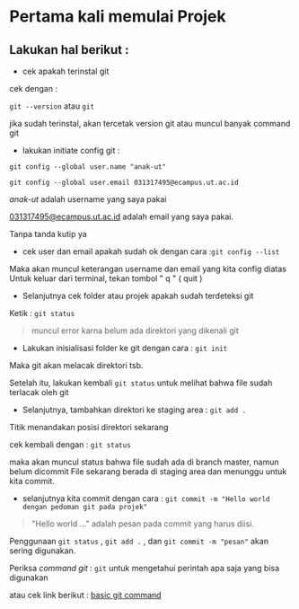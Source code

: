 # Pertama kali memulai Projek

## Lakukan hal berikut &colon;

- cek apakah terinstal git

cek dengan :

`git --version` atau `git`

jika sudah terinstal, akan tercetak version git atau muncul banyak command git

- lakukan initiate config git :

`git config --global user.name "anak-ut"`

`git config --global user.email 031317495@ecampus.ut.ac.id`

*anak-ut* adalah username yang saya pakai

<031317495@ecampus.ut.ac.id> adalah email yang saya pakai.

Tanpa tanda kutip ya

- cek user dan email apakah sudah ok dengan cara :`git config --list`

Maka akan muncul keterangan username dan email yang kita config diatas
Untuk keluar dari terminal, tekan tombol \" q \" \( quit \)

- Selanjutnya cek folder  atau projek apakah sudah terdeteksi git

Ketik : `git status`
> muncul error karna belum ada direktori yang dikenali git

- Lakukan inisialisasi folder ke git dengan cara : `git init`

Maka git akan melacak direktori tsb.

Setelah itu, lakukan kembali `git status` untuk melihat bahwa file sudah terlacak oleh git

- Selanjutnya, tambahkan direktori ke staging area : `git add .`

Titik menandakan posisi direktori sekarang

cek kembali dengan : `git status`

maka akan muncul status bahwa file sudah ada di branch master, namun belum dicommit
File sekarang berada di staging area dan menunggu untuk kita commit.

- selanjutnya kita commit dengan cara : `git commit -m "Hello world dengan pedoman git pada projek"`

> "Hello world ..." adalah pesan pada commit yang harus diisi.

Penggunaan `git status` , `git add .` , dan `git commit -m "pesan"` akan sering digunakan.

Periksa *command git* : `git` untuk mengetahui perintah apa saja yang bisa digunakan

atau cek link berikut : [basic git command](https://docs.github.com/en/get-started/using-git/about-git#basic-git-commands)
